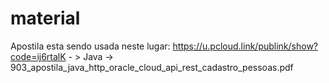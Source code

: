 # material
Apostila esta sendo usada neste lugar:
https://u.pcloud.link/publink/show?code=ij6rtalK - > Java -> 903_apostila_java_http_oracle_cloud_api_rest_cadastro_pessoas.pdf